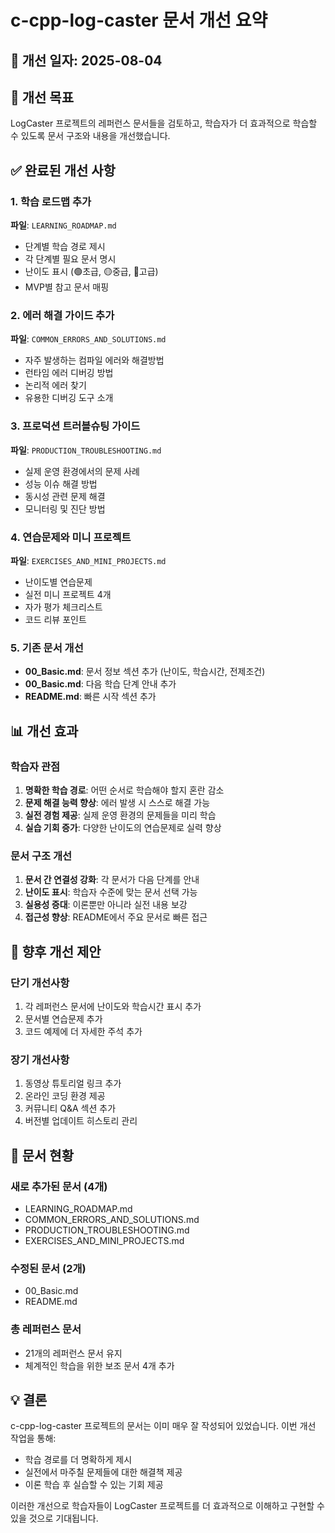 # c-cpp-log-caster 문서 개선 요약

## 📅 개선 일자: 2025-08-04

## 🎯 개선 목표
LogCaster 프로젝트의 레퍼런스 문서들을 검토하고, 학습자가 더 효과적으로 학습할 수 있도록 문서 구조와 내용을 개선했습니다.

## ✅ 완료된 개선 사항

### 1. 학습 로드맵 추가
**파일**: `LEARNING_ROADMAP.md`
- 단계별 학습 경로 제시
- 각 단계별 필요 문서 명시
- 난이도 표시 (🟢초급, 🟡중급, 🔴고급)
- MVP별 참고 문서 매핑

### 2. 에러 해결 가이드 추가
**파일**: `COMMON_ERRORS_AND_SOLUTIONS.md`
- 자주 발생하는 컴파일 에러와 해결방법
- 런타임 에러 디버깅 방법
- 논리적 에러 찾기
- 유용한 디버깅 도구 소개

### 3. 프로덕션 트러블슈팅 가이드
**파일**: `PRODUCTION_TROUBLESHOOTING.md`
- 실제 운영 환경에서의 문제 사례
- 성능 이슈 해결 방법
- 동시성 관련 문제 해결
- 모니터링 및 진단 방법

### 4. 연습문제와 미니 프로젝트
**파일**: `EXERCISES_AND_MINI_PROJECTS.md`
- 난이도별 연습문제
- 실전 미니 프로젝트 4개
- 자가 평가 체크리스트
- 코드 리뷰 포인트

### 5. 기존 문서 개선
- **00_Basic.md**: 문서 정보 섹션 추가 (난이도, 학습시간, 전제조건)
- **00_Basic.md**: 다음 학습 단계 안내 추가
- **README.md**: 빠른 시작 섹션 추가

## 📊 개선 효과

### 학습자 관점
1. **명확한 학습 경로**: 어떤 순서로 학습해야 할지 혼란 감소
2. **문제 해결 능력 향상**: 에러 발생 시 스스로 해결 가능
3. **실전 경험 제공**: 실제 운영 환경의 문제들을 미리 학습
4. **실습 기회 증가**: 다양한 난이도의 연습문제로 실력 향상

### 문서 구조 개선
1. **문서 간 연결성 강화**: 각 문서가 다음 단계를 안내
2. **난이도 표시**: 학습자 수준에 맞는 문서 선택 가능
3. **실용성 증대**: 이론뿐만 아니라 실전 내용 보강
4. **접근성 향상**: README에서 주요 문서로 빠른 접근

## 🔄 향후 개선 제안

### 단기 개선사항
1. 각 레퍼런스 문서에 난이도와 학습시간 표시 추가
2. 문서별 연습문제 추가
3. 코드 예제에 더 자세한 주석 추가

### 장기 개선사항
1. 동영상 튜토리얼 링크 추가
2. 온라인 코딩 환경 제공
3. 커뮤니티 Q&A 섹션 추가
4. 버전별 업데이트 히스토리 관리

## 📝 문서 현황

### 새로 추가된 문서 (4개)
- LEARNING_ROADMAP.md
- COMMON_ERRORS_AND_SOLUTIONS.md
- PRODUCTION_TROUBLESHOOTING.md
- EXERCISES_AND_MINI_PROJECTS.md

### 수정된 문서 (2개)
- 00_Basic.md
- README.md

### 총 레퍼런스 문서
- 21개의 레퍼런스 문서 유지
- 체계적인 학습을 위한 보조 문서 4개 추가

## 💡 결론

c-cpp-log-caster 프로젝트의 문서는 이미 매우 잘 작성되어 있었습니다. 이번 개선 작업을 통해:
- 학습 경로를 더 명확하게 제시
- 실전에서 마주칠 문제들에 대한 해결책 제공
- 이론 학습 후 실습할 수 있는 기회 제공

이러한 개선으로 학습자들이 LogCaster 프로젝트를 더 효과적으로 이해하고 구현할 수 있을 것으로 기대됩니다.